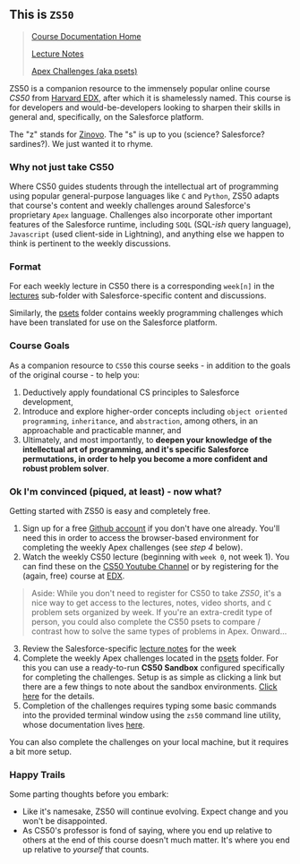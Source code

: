 ## This is `ZS50`

> [Course Documentation Home](https://alpha-bytes.github.io/zs50-content)
> 
> [Lecture Notes](./lectures/list.md)
> 
> [Apex Challenges (aka psets)](./psets/list.md)

ZS50 is a companion resource to the immensely popular online course *CS50* from [Harvard EDX](https://www.edx.org/course/cs50s-introduction-computer-science-harvardx-cs50x), after which it is shamelessly named. This course is for developers and would-be-developers looking to sharpen their skills in general and, specifically, on the Salesforce platform. 

The "z" stands for [Zinovo](https://www.zinovo.com/). The "s" is up to you (science? Salesforce? sardines?). We just wanted it to rhyme. 

### Why not just take CS50
Where CS50 guides students through the intellectual art of programming using popular general-purpose languages like `C` and `Python`, ZS50 adapts that course's content and weekly challenges around Salesforce's proprietary `Apex` language. Challenges also incorporate other important features of the Salesforce runtime, including `SOQL` (SQL-*ish* query language), `Javascript` (used client-side in Lightning), and anything else we happen to think is pertinent to the weekly discussions. 

### Format
For each weekly lecture in CS50 there is a corresponding `week[n]` in the [lectures](lectures/list.md) sub-folder with Salesforce-specific content and discussions. 

Similarly, the [psets](psets/list.md) folder contains weekly programming challenges which have been translated for use on the Salesforce platform. 

### Course Goals
As a companion resource to `CS50` this course seeks - in addition to the goals of the original course - to help you: 

1. Deductively apply foundational CS principles to Salesforce development, 
2. Introduce and explore higher-order concepts including `object oriented programming`, `inheritance`, and `abstraction`, among others, in an approachable and practicable manner, and
3. Ultimately, and most importantly, to **deepen your knowledge of the intellectual art of programming, and it's specific Salesforce permutations, in order to help you become a more confident and robust problem solver**. 

### Ok I'm convinced (piqued, at least) - now what?
Getting started with ZS50 is easy and completely free. 

1. Sign up for a free [Github account](https://github.com/join) if you don't have one already. You'll need this in order to access the browser-based environment for completing the weekly Apex challenges (see *step 4* below). 
2. Watch the weekly CS50 lecture (beginning with `week 0`, not week 1). You can find these on the [CS50 Youtube Channel](https://www.youtube.com/channel/UCcabW7890RKJzL968QWEykA) or by registering for the (again, free) course at [EDX](https://www.edx.org/course/cs50s-introduction-computer-science-harvardx-cs50x). 
> Aside: While you don't need to register for CS50 to take *ZS50*, it's a nice way to get access to the lectures, notes, video shorts, and `C` problem sets organized by week. If you're an extra-credit type of person, you could also complete the CS50 psets to compare / contrast how to solve the same types of problems in Apex. Onward...
3. Review the Salesforce-specific [lecture notes](./lectures/list.md) for the week
4. Complete the weekly Apex challenges located in the [psets](./psets/list.md) folder. For this you can use a ready-to-run
**CS50 Sandbox** configured specifically for completing the challenges. Setup is as simple as clicking a link but there are a few things to note about the sandbox environments. [Click here](./setup/sandbox.md) for the details. 
5. Completion of the challenges requires typing some basic commands into the provided terminal window using the `zs50` command line utility, whose documentation lives [here](https://github.com/alpha-bytes/zs50). 

You can also complete the challenges on your local machine, but it requires a bit more setup. 

### Happy Trails
Some parting thoughts before you embark: 
- Like it's namesake, ZS50 will continue evolving. Expect change and you won't be disappointed. 
- As CS50's professor is fond of saying, where you end up relative to others at the end of this course doesn't much matter. It's where you end up relative to *yourself* that counts.